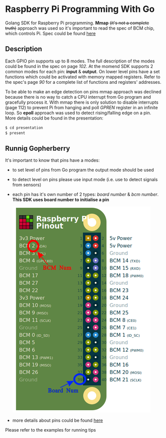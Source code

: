 # Raspberry Pi Programming With Go

Golang SDK for Raspberry Pi programming. **Mmap** <del>(it's not a complete truth)</del> approach was used so it's important to read the spec of BCM chip, which controls Pi. Spec could be found [here](/docs/BCM2837-ARM-Peripherals.-.Revised.-.V2-1.pdf)

## Description

Each GPIO pin supports up to 8 modes. The full description of the modes could be found in the spec on page *102*. At the momend SDK supports 2 common modes for each pin: **input** & **output**. On lower level pins have a set functions which could be activated with memory mapped registers. 
Refer to the spec's page *90* for a complete list of functions and registers' addresses.

To be able to make an edge detection on pins mmap approach was declined because there is no way to catch a CPU interrupt from Go program and gracefully process it. With mmap there is only solution to disable interrupts (page 112) to prevent Pi from hanging and poll *GPREN* register in an infinite loop. So **epoll** approach was used to detect rising/falling edge on a pin. More details could be found in the presentation:

```bash
$ cd presentation
$ present
```

## Runnig Gopherberry

It's important to know that pins have a modes:
- to set level of pins from Go program the output mode should be used
- to detect level on pins please use input mode (i.e. use to detect signals from sensors) 
- each pin has it's own number of 2 types: *board number* & *bcm number*.
**This SDK uses board number to initialise a pin**

  ![Board Vs BCM Num](/docs/pins.png)
  
- more details about pins could be found [here](https://pinout.xyz/#)

Please refer to the examples for running tips



